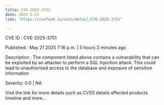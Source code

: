 ```yaml
---
title: CVE-2025-3751
date: 2025-5-21
lien: "https://cvefeed.io/vuln/detail/CVE-2025-3751"

---
```


CVE ID : CVE-2025-3751

Published :  May 21
2025
7:16 p.m. | 5 hours
3 minutes ago

Description : The component listed above contains a vulnerability that can be exploited by an attacker to perform a SQL Injection attack. This could lead to unauthorised access to the database and exposure of sensitive information

Severity: 0.0 | NA

Visit the link for more details
such as CVSS details
affected products
timeline
and more...
